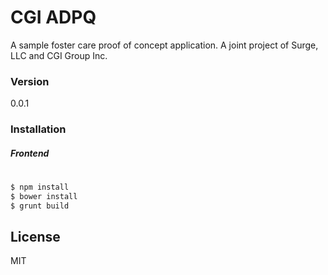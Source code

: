 # CGI ADPQ

A sample foster care proof of concept application. A joint project of Surge, LLC and CGI Group Inc.

### Version
0.0.1
### Installation

##### Frontend
#
```sh
$ npm install
$ bower install
$ grunt build
```

License
----

MIT
